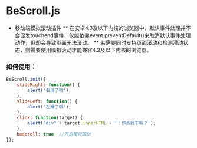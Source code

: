 # BeScroll.js
* 移动端模拟滚动插件
** 在安卓4.3及以下内核的浏览器中，默认事件处理并不会促发touchend事件，仅能依靠event.preventDefault()来取消默认事件处理动作，但却会导致页面无法滚动。
** 若需要同时支持页面滚动和检测滑动状态，则需要使用模拟滚动才能兼容4.3及以下内核的浏览器。

### 如何使用：
```javascript
BeScroll.init({
	slideRight: function() {
		alert('右滑了哦');
	},
	slideLeft: function() {
		alert('左滑了哦');
	},
	click: function(target) {
		alert("div" + target.innerHTML + '：你点我干嘛？');
	},
	bescroll: true  //开启模拟滚动
});
```
